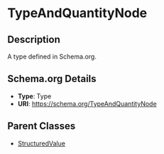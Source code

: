 # TypeAndQuantityNode

## Description
A type defined in Schema.org.

## Schema.org Details
- **Type**: Type
- **URI**: https://schema.org/TypeAndQuantityNode

## Parent Classes
- [StructuredValue](../StructuredValue.md)

